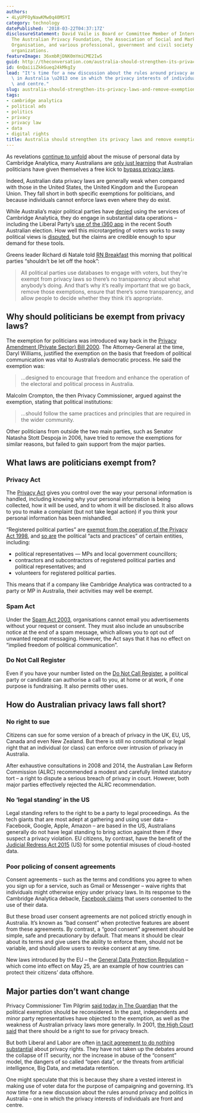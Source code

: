```yaml
---
authors:
- 4LyUPFOyNawKMw0q40MSYI
category: technology
datePublished: '2018-03-22T04:37:17Z'
disclosureStatement: David Vaile is Board or Committee Member of Internet Australia,
  The Australian Privacy Foundation, the Association of Social and Market Research
  Organisation, and various professional, government and civil society and policy
  organizations.
featureImage: 36xmbRjDNK0mYmiCME2IwS
guid: http://theconversation.com/australia-should-strengthen-its-privacy-laws-and-remove-exemptions-for-politicians-93717
id: 6nQaiiiZkkGueq24kMkgIy
lead: "It's time for a new discussion about the rules around privacy and politics\
  \ in Australia \u2013 one in which the privacy interests of individuals are front\
  \ and centre."
slug: australia-should-strengthen-its-privacy-laws-and-remove-exemptions-for-politicians
tags:
- cambridge analytica
- political ads
- politics
- privacy
- privacy law
- data
- digital rights
title: Australia should strengthen its privacy laws and remove exemptions for politicians
---
```

As revelations [continue to unfold](http://www.abc.net.au/news/2018-03-21/cambridge-analytica-in-australia/9570432) about the misuse of personal data by Cambridge Analytica, many Australians are [only just learning](https://www.theguardian.com/australia-news/2018/mar/22/australias-political-parties-defend-privacy-exemption-in-wake-of-cambridge-analytica) that Australian politicians have given themselves a free kick to [bypass privacy laws](https://www.alrc.gov.au/publications/41.%20Political%20Exemption/exemption-registered-political-parties-political-acts-and-pract). 

Indeed, Australian data privacy laws are generally weak when compared with those in the United States, the United Kingdom and the European Union. They fall short in both specific exemptions for politicians, and because individuals cannot enforce laws even where they do exist.


While Australia’s major political parties have [denied](https://www.sbs.com.au/news/australian-parties-deny-using-data-firm-cambridge-analytica) using the services of Cambridge Analytica, they do engage in substantial data operations – including the Liberal Party’s [use of the i360 app](https://www.sbs.com.au/news/cyber-minister-refuses-to-be-drawn-into-sa-election-data-mining-claims) in the recent South Australian election. How well this microtargeting of voters works to sway political views is [disputed](https://www.wired.com/story/the-noisy-fallacies-of-psychographic-targeting/amp), but the claims are credible enough to spur demand for these tools.

> [](https://twitter.com/aprilaser/status/976118543317057536)

Greens leader Richard di Natale told [RN Breakfast](http://www.abc.net.au/radionational/programs/breakfast/company-tax-cuts-will-not-lead-to-wage-growth-di-natale/9574882) this morning that political parties “shouldn’t be let off the hook”:

> All political parties use databases to engage with voters, but they’re exempt from privacy laws so there’s no transparency about what anybody’s doing. And that’s why it’s really important that we go back, remove those exemptions, ensure that there’s some transparency, and allow people to decide whether they think it’s appropriate.

## Why should politicians be exempt from privacy laws?

The exemption for politicians was introduced way back in the [Privacy Amendment (Private Sector) Bill 2000](https://www.alrc.gov.au/publications/41.%20Political%20Exemption/exemption-registered-political-parties-political-acts-and-pract). The Attorney-General at the time, Daryl Williams, justified the exemption on the basis that freedom of political communication was vital to Australia’s democratic process. He said the exemption was:

> …designed to encourage that freedom and enhance the operation of the electoral and political process in Australia.

Malcolm Crompton, the then Privacy Commissioner, argued against the exemption, stating that political institutions: 

> …should follow the same practices and principles that are required in the wider community.

Other politicians from outside the two main parties, such as Senator Natasha Stott Despoja in 2006, have tried to remove the exemptions for similar reasons, but failed to gain support from the major parties.

## What laws are politicians exempt from?

### Privacy Act

The [Privacy Act](https://www.oaic.gov.au/privacy-law/privacy-act/) gives you control over the way your personal information is handled, including knowing why your personal information is being collected, how it will be used, and to whom it will be disclosed. It also allows to you to make a complaint (but not take legal action) if you think your personal information has been mishandled.

“Registered political parties” are [exempt from the operation of the Privacy Act 1998](https://www8.austlii.edu.au/cgi-bin/viewdoc/au/legis/cth/consol_act/pa1988108/s7c.html), and [so are](https://www.alrc.gov.au/publications/41.%20Political%20Exemption/exemption-registered-political-parties-political-acts-and-pract) the political “acts and practices” of certain entities, including:

  * political representatives — MPs and local government councillors;
  * contractors and subcontractors of registered political parties and political representatives; and
  * volunteers for registered political parties.



This means that if a company like Cambridge Analytica was contracted to a party or MP in Australia, their activities may well be exempt.


### Spam Act

Under the [Spam Act 2003](https://www8.austlii.edu.au/cgi-bin/viewdoc/au/legis/cth/consol_act/sa200366/sch1.html), organisations cannot email you advertisements without your request or consent. They must also include an unsubscribe notice at the end of a spam message, which allows you to opt out of unwanted repeat messaging. However, the Act says that it has no effect on “implied freedom of political communication”.

### Do Not Call Register

Even if you have your number listed on the [Do Not Call Register](https://www8.austlii.edu.au/cgi-bin/viewdoc/au/legis/cth/consol_act/dncra2006201/sch1.html), a political party or candidate can authorise a call to you, at home or at work, if one purpose is fundraising. It also permits other uses.

> [](https://twitter.com/crowedm/status/787088619479535617)

## How do Australian privacy laws fall short?

### No right to sue

Citizens can sue for some version of a breach of privacy in the UK, EU, US, Canada and even New Zealand. But there is still no constitutional or legal right that an individual (or class) can enforce over intrusion of privacy in Australia. 

After exhaustive consultations in 2008 and 2014, the Australian Law Reform Commission (ALRC) recommended a modest and carefully limited statutory tort – a right to dispute a serious breach of privacy in court. However, both major parties effectively rejected the ALRC recommendation. 

### No ‘legal standing’ in the US

Legal standing refers to the right to be a party to legal proceedings. As the tech giants that are most adept at gathering and using user data – Facebook, Google, Apple, Amazon – are based in the US, Australians generally do not have legal standing to bring action against them if they suspect a privacy violation. EU citizens, by contrast, have the benefit of the [Judicial Redress Act 2015](https://www.justice.gov/opcl/judicial-redress-act-2015) (US) for some potential misuses of cloud-hosted data. 

### Poor policing of consent agreements

Consent agreements – such as the terms and conditions you agree to when you sign up for a service, such as Gmail or Messenger – waive rights that individuals might otherwise enjoy under privacy laws. In its response to the Cambridge Analytica debacle, [Facebook claims](https://newsroom.fb.com/news/2018/03/suspending-cambridge-analytica/) that users consented to the use of their data. 


But these broad user consent agreements are not policed strictly enough in Australia. It’s known as “bad consent” when protective features are absent from these agreements. By contrast, a “good consent” agreement should be simple, safe and precautionary by default. That means it should be clear about its terms and give users the ability to enforce them, should not be variable, and should allow users to revoke consent at any time. 

New laws introduced by the EU – the [General Data Protection Regulation](https://www.eugdpr.org/) – which come into effect on May 25, are an example of how countries can protect their citizens’ data offshore. 

## Major parties don’t want change

Privacy Commissioner Tim Pilgrim [said today in The Guardian](https://www.theguardian.com/australia-news/2018/mar/22/australias-political-parties-defend-privacy-exemption-in-wake-of-cambridge-analytica) that the political exemption should be reconsidered. In the past, independents and minor party representatives have objected to the exemption, as well as the weakness of Australian privacy laws more generally. In 2001, [the High Court said](http://eresources.hcourt.gov.au/showCase/2001/HCA/63) that there should be a right to sue for privacy breach.


But both Liberal and Labor are often [in tacit agreement to do nothing substantial](https://www.theguardian.com/australia-news/2018/mar/22/australias-political-parties-defend-privacy-exemption-in-wake-of-cambridge-analytica) about privacy rights. They have not taken up the debates around the collapse of IT security, nor the increase in abuse of the “consent” model, the dangers of so called “open data”, or the threats from artificial intelligence, Big Data, and metadata retention. 

One might speculate that this is because they share a vested interest in making use of voter data for the purpose of campaigning and governing. It’s now time for a new discussion about the rules around privacy and politics in Australia – one in which the privacy interests of individuals are front and centre.